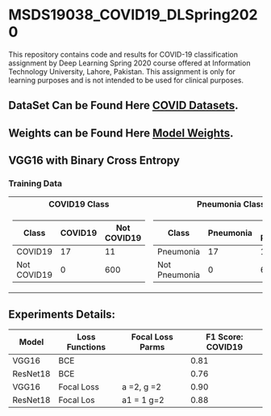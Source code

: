 # MSDS19038_COVID19_DLSpring2020
This repository contains code and results for COVID-19 classification assignment by Deep Learning Spring 2020 course offered at Information Technology University, Lahore, Pakistan. This assignment is only for learning purposes and is not intended to be used for clinical purposes.


## DataSet Can be Found Here [COVID Datasets](https://drive.google.com/file/d/1eytbwaLQBv12psV8I-aMkIli9N3bf8nO/view).

## Weights can be Found Here [Model Weights](https://drive.google.com/drive/folders/1WJ6FaGY4FZUmKL7060vW3gQxTVhqeSo8?usp=sharing).


## VGG16 with Binary Cross Entropy

### Training Data

<table>
<tr><th> COVID19 Class </th><th> Pneumonia Class</th></tr>
<tr><td>

|   Class     | COVID19 | Not COVID19 |
| ---------   |  ----   |  -------    |
| COVID19     |  17     |    11       |
| Not COVID19 |   0     |    600      |

</td><td>

|   Class       | Pneumonia | Not Pneumonia |
| --------      |  -----    |  -------      |
| Pneumonia     |  17       |    11         |
| Not Pneumonia |   0       |    600        |

</td></tr> </table>




## Experiments Details:

|   Model         |     Loss Functions      |  Focal Loss Parms |  F1 Score: COVID19 | 
| --------------  |     -----------------   | ----------------- | -----------------  |      
|   VGG16         |        BCE              |                   |     0.81           |
|   ResNet18      |        BCE              |                   |     0.76           |     
|   VGG16         |        Focal Loss       |     a =2, g =2    |     0.90           |      
|   ResNet18      |        Focal Los        |     a1 = 1 g=2    |     0.88           |  
